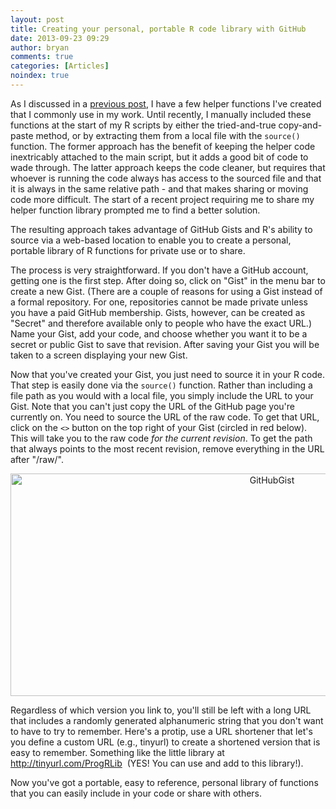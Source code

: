 ```yaml
---
layout: post
title: Creating your personal, portable R code library with GitHub
date: 2013-09-23 09:29
author: bryan
comments: true
categories: [Articles]
noindex: true
---
```

As I discussed in a <a title="R Helper Functions" href="http://bryancshepherd.com/r-helper-functions/">previous post</a>, I have a few helper functions I've created that I commonly use in my work. Until recently, I manually included these functions at the start of my R scripts by either the tried-and-true copy-and-paste method, or by extracting them from a local file with the `source()` function. The former approach has the benefit of keeping the helper code inextricably attached to the main script, but it adds a good bit of code to wade through. The latter approach keeps the code cleaner, but requires that whoever is running the code always has access to the sourced file and that it is always in the same relative path - and that makes sharing or moving code more difficult. The start of a recent project requiring me to share my helper function library prompted me to find a better solution.

The resulting approach takes advantage of GitHub Gists and R's ability to source via a web-based location to enable you to create a personal, portable library of R functions for private use or to share.

The process is very straightforward. If you don't have a GitHub account, getting one is the first step. After doing so, click on "Gist" in the menu bar to create a new Gist. (There are a couple of reasons for using a Gist instead of a formal repository. For one, repositories cannot be made private unless you have a paid GitHub membership. Gists, however, can be created as "Secret" and therefore available only to people who have the exact URL.) Name your Gist, add your code, and choose whether you want it to be a secret or public Gist to save that revision. After saving your Gist you will be taken to a screen displaying your new Gist.

Now that you've created your Gist, you just need to source it in your R code. That step is easily done via the `source()` function. Rather than including a file path as you would with a local file, you simply include the URL to your Gist. Note that you can't just copy the URL of the GitHub page you're currently on. You need to source the URL of the raw code. To get that URL, click on the `<>` button on the top right of your Gist (circled in red below). This will take you to the raw code *for the current revision*. To get the path that always points to the most recent revision, remove everything in the URL after "/raw/".
<p style="text-align: center;"><a href="http://www.programmingr.com/wp-content/uploads/2013/09/GitHubGist.jpg"><img class="aligncenter size-full wp-image-1006" alt="GitHubGist" src="http://www.programmingr.com/wp-content/uploads/2013/09/GitHubGist.jpg" width="821" height="356" /></a></p>
Regardless of which version you link to, you'll still be left with a long URL that includes a randomly generated alphanumeric string that you don't want to have to try to remember. Here's a protip, use a URL shortener that let's you define a custom URL (e.g., tinyurl) to create a shortened version that is easy to remember. Something like the little library at <a title="ProgrammingR Example Library" href="http://tinyurl.com/ProgRLib">http://tinyurl.com/ProgRLib</a>  (YES! You can use and add to this library!).

Now you've got a portable, easy to reference, personal library of functions that you can easily include in your code or share with others.
